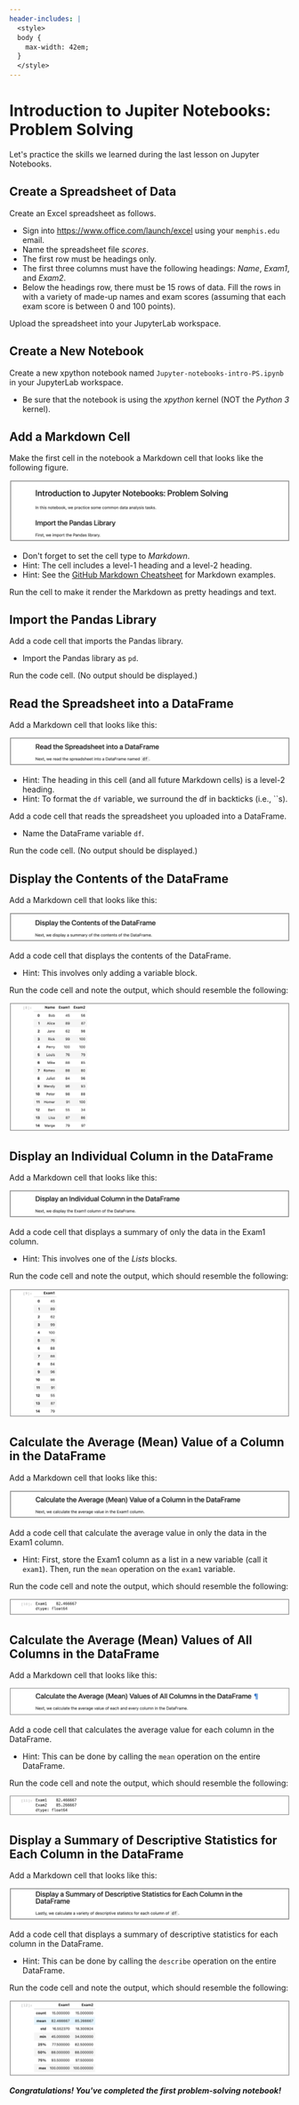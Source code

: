 ```yaml
---
header-includes: |
  <style>
  body {
    max-width: 42em;
  }
  </style>
---
```


# Introduction to Jupiter Notebooks: Problem Solving

Let's practice the skills we learned during the last lesson on Jupyter Notebooks.

## Create a Spreadsheet of Data

Create an Excel spreadsheet as follows.

- Sign into <https://www.office.com/launch/excel> using your `memphis.edu` email.
- Name the spreadsheet file _scores_.
- The first row must be headings only.
- The first three columns must have the following headings: _Name_, _Exam1_, and _Exam2_.
- Below the headings row, there must be 15 rows of data. Fill the rows in with a variety of made-up names and exam scores (assuming that each exam score is between 0 and 100 points).

Upload the spreadsheet into your JupyterLab workspace.

## Create a New Notebook

Create a new xpython notebook named `Jupyter-notebooks-intro-PS.ipynb` in your JupyterLab workspace.

- Be sure that the notebook is using the _xpython_ kernel (NOT the _Python 3_ kernel).

## Add a Markdown Cell

Make the first cell in the notebook a Markdown cell that looks like the following figure.

![](images/Jupyter-notebooks-intro-fig-1.png)

- Don't forget to set the cell type to _Markdown_.
- Hint: The cell includes a level-1 heading and a level-2 heading.
- Hint: See the [GitHub Markdown Cheatsheet](https://guides.github.com/pdfs/markdown-cheatsheet-online.pdf) for Markdown examples.

Run the cell to make it render the Markdown as pretty headings and text.

## Import the Pandas Library

Add a code cell that imports the Pandas library.

- Import the Pandas library as `pd`.

Run the code cell. (No output should be displayed.)

## Read the Spreadsheet into a DataFrame

Add a Markdown cell that looks like this:

![](images/Jupyter-notebooks-intro-fig-2.png)

- Hint: The heading in this cell (and all future Markdown cells) is a level-2 heading.
- Hint: To format the `df` variable, we surround the df in backticks (i.e., \`\`s).

Add a code cell that reads the spreadsheet you uploaded into a DataFrame.

- Name the DataFrame variable `df`.

Run the code cell. (No output should be displayed.)

## Display the Contents of the DataFrame

Add a Markdown cell that looks like this:

![](images/Jupyter-notebooks-intro-fig-3.png)

Add a code cell that displays the contents of the DataFrame.

- Hint: This involves only adding a variable block.

Run the code cell and note the output, which should resemble the following:

![](images/Jupyter-notebooks-intro-fig-4.png)

## Display an Individual Column in the DataFrame

Add a Markdown cell that looks like this:

![](images/Jupyter-notebooks-intro-fig-5.png)

Add a code cell that displays a summary of only the data in the Exam1 column.

- Hint: This involves one of the _Lists_ blocks.

Run the code cell and note the output, which should resemble the following:

![](images/Jupyter-notebooks-intro-fig-6.png)

## Calculate the Average (Mean) Value of a Column in the DataFrame

Add a Markdown cell that looks like this:

![](images/Jupyter-notebooks-intro-fig-7.png)

Add a code cell that calculate the average value in only the data in the Exam1 column.

- Hint: First, store the Exam1 column as a list in a new variable (call it `exam1`). Then, run the `mean` operation on the `exam1` variable.

Run the code cell and note the output, which should resemble the following:

![](images/Jupyter-notebooks-intro-fig-8.png)

## Calculate the Average (Mean) Values of All Columns in the DataFrame

Add a Markdown cell that looks like this:

![](images/Jupyter-notebooks-intro-fig-9.png)

Add a code cell that calculates the average value for each column in the DataFrame.

- Hint: This can be done by calling the `mean` operation on the entire DataFrame.

Run the code cell and note the output, which should resemble the following:

![](images/Jupyter-notebooks-intro-fig-10.png)

## Display a Summary of Descriptive Statistics for Each Column in the DataFrame

Add a Markdown cell that looks like this:

![](images/Jupyter-notebooks-intro-fig-11.png)

Add a code cell that displays a summary of descriptive statistics for each column in the DataFrame.

- Hint: This can be done by calling the `describe` operation on the entire DataFrame.

Run the code cell and note the output, which should resemble the following:

![](images/Jupyter-notebooks-intro-fig-12.png)

***Congratulations! You've completed the first problem-solving notebook!***
